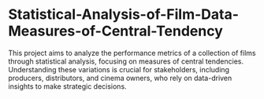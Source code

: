 # Statistical-Analysis-of-Film-Data-Measures-of-Central-Tendency
 This  project aims to analyze the performance metrics of a collection of films through statistical analysis,  focusing on measures of central tendencies.  Understanding these variations is crucial for stakeholders, including producers,  distributors, and cinema owners, who rely on data-driven insights to make strategic decisions.
